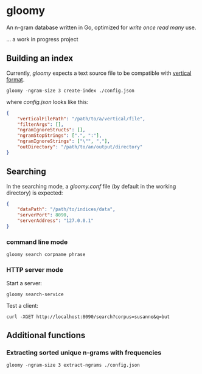 # gloomy

An n-gram database written in Go, optimized for *write once read many* use.


... a work in progress project


## Building an index

Currently, *gloomy* expects a text source file to be compatible with [vertical format](https://www.sketchengine.co.uk/documentation/preparing-corpus-text/).

```
gloomy -ngram-size 3 create-index ./config.json
```

where *config.json* looks like this:

```json
{
    "verticalFilePath": "/path/to/a/vertical/file",
    "filterArgs": [],
    "ngramIgnoreStructs": [],
    "ngramStopStrings": [".", ":"],
    "ngramIgnoreStrings": ["\"", ","],
    "outDirectory": "/path/to/an/output/directory"
}
```

## Searching

In the searching mode, a *gloomy.conf* file (by default in the working directory) is expected:

```json
{
    "dataPath": "/path/to/indices/data",
    "serverPort": 8090,
    "serverAddress": "127.0.0.1"
}
```

### command line mode

```
gloomy search corpname phrase
```

### HTTP server mode

Start a server:

```
gloomy search-service 
```

Test a client:

```
curl -XGET http://localhost:8090/search?corpus=susanne&q=but
```



## Additional functions

### Extracting sorted unique n-grams with frequencies

```
gloomy -ngram-size 3 extract-ngrams ./config.json
```
